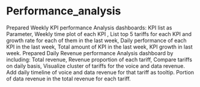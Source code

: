 # Performance_analysis
Prepared Weekly KPI performance Analysis dashboards: KPI list as Parameter, Weekly time plot of each KPI , List top 5 tariffs for each KPI and growth rate for each of them in the last week, Daily performance of each KPI in the last week, Total amount of KPI in the last week, KPI growth in last week. Prepared Daily Revenue performance Analysis dashboard by including: Total revenue, Revenue proportion of each tariff, Compare tariffs on daily basis, Visualize cluster of tariffs for the voice and data revenue. Add daily timeline of voice and data revenue for that tariff as tooltip. Portion of data revenue in the total revenue for each tariff.
